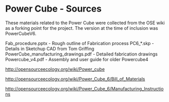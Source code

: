 Power Cube - Sources
=========

These materials related to the Power Cube were collected from the OSE wiki as a forking point for the project. The version at the time of inclusion was PowerCubeV6. 

Fab_procedure.pptx - Rough outline of Fabrication process
PC6_*.skp - Details in Sketchup CAD from Tom Griffing
PowerCube_manufacturing_drawings.pdf - Detailed fabrication drawings
Powercube_v4.pdf - Assembly and user guide for older Powercube4

http://opensourceecology.org/wiki/Power_cube

http://opensourceecology.org/wiki/Power_Cube_6/Bill_of_Materials

http://opensourceecology.org/wiki/Power_Cube_6/Manufacturing_Instructions

